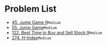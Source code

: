 # Problem List
- [45. Jump Game II](./45.md)`Medium`
- [55. Jump Game](./55.md)`Medium`
- [122. Best Time to Buy and Sell Stock II](./49.md)`Medium`
- [274. H-Index](./274.md)`Medium`

